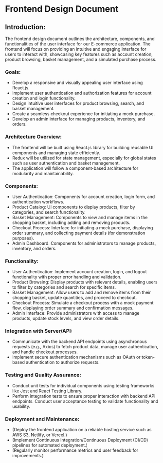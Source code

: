 # Frontend Design Document

## Introduction:
The frontend design document outlines the architecture, components, and functionalities of the user interface for our E-commerce application. The frontend will focus on providing an intuitive and engaging interface for users to interact with, showcasing key features such as account creation, product browsing, basket management, and a simulated purchase process.

### Goals:
- Develop a responsive and visually appealing user interface using React.js.
- Implement user authentication and authorization features for account creation and login functionality.
- Design intuitive user interfaces for product browsing, search, and basket management.
- Create a seamless checkout experience for initiating a mock purchase.
- Develop an admin interface for managing products, inventory, and orders.

### Architecture Overview:
- The frontend will be built using React.js library for building reusable UI components and managing state efficiently.
- Redux will be utilized for state management, especially for global states such as user authentication and basket management.
- The application will follow a component-based architecture for modularity and maintainability.

### Components:
- User Authentication: Components for account creation, login form, and authentication workflows.
- Product Catalog: UI components to display products, filter by categories, and search functionality.
- Basket Management: Components to view and manage items in the shopping basket, including adding and removing products.
- Checkout Process: Interface for initiating a mock purchase, displaying order summary, and collecting payment details (for demonstration purposes).
- Admin Dashboard: Components for administrators to manage products, inventory, and orders.

### Functionality:
- User Authentication: Implement account creation, login, and logout functionality with proper error handling and validation.
- Product Browsing: Display products with relevant details, enabling users to filter by categories and search for specific items.
- Basket Management: Allow users to add and remove items from their shopping basket, update quantities, and proceed to checkout.
- Checkout Process: Simulate a checkout process with a mock payment flow, displaying order summary and confirmation messages.
- Admin Interface: Provide administrators with access to manage products, update stock levels, and view order details.

### Integration with Server/API:
- Communicate with the backend API endpoints using asynchronous requests (e.g., Axios) to fetch product data, manage user authentication, and handle checkout processes.
- Implement secure authentication mechanisms such as OAuth or token-based authentication to authorize requests.

### Testing and Quality Assurance:
- Conduct unit tests for individual components using testing frameworks like Jest and React Testing Library.
- Perform integration tests to ensure proper interaction with backend API endpoints.
Conduct user acceptance testing to validate functionality and usability.

### Deployment and Maintenance:
- (Deploy the frontend application on a reliable hosting service such as AWS S3, Netlify, or Vercel.)
- (Implement Continuous Integration/Continuous Deployment (CI/CD) pipelines for automated deployment.)
- (Regularly monitor performance metrics and user feedback for improvements.)